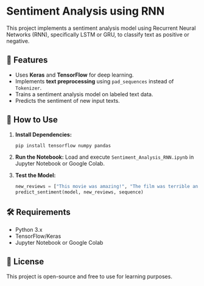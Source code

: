 # Sentiment Analysis using RNN

This project implements a sentiment analysis model using Recurrent Neural Networks (RNN), specifically LSTM or GRU, to classify text as positive or negative.

## 📌 Features
- Uses **Keras** and **TensorFlow** for deep learning.
- Implements **text preprocessing** using `pad_sequences` instead of `Tokenizer`.
- Trains a sentiment analysis model on labeled text data.
- Predicts the sentiment of new input texts.

## 🚀 How to Use
1. **Install Dependencies:**
   ```bash
   pip install tensorflow numpy pandas
   ```

2. **Run the Notebook:**
   Load and execute `Sentiment_Analysis_RNN.ipynb` in Jupyter Notebook or Google Colab.

3. **Test the Model:**
   ```python
   new_reviews = ["This movie was amazing!", "The film was terrible and boring."]
   predict_sentiment(model, new_reviews, sequence)
   ```

## 🛠 Requirements
- Python 3.x
- TensorFlow/Keras
- Jupyter Notebook or Google Colab

## 📄 License
This project is open-source and free to use for learning purposes.

